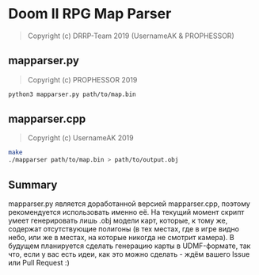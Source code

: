 # Doom II RPG Map Parser

> Copyright (c) DRRP-Team 2019 (UsernameAK & PROPHESSOR)

## mapparser.py

> Copyright (c) PROPHESSOR 2019

```sh
python3 mapparser.py path/to/map.bin
```

## mapparser.cpp

> Copyright (c) UsernameAK 2019

```sh
make
./mapparser path/to/map.bin > path/to/output.obj
```

## Summary

mapparser.py является доработанной версией mapparser.cpp, поэтому рекомендуется использовать именно её.
На текущий момент скрипт умеет генерировать лишь .obj модели карт, которые, к тому же, содержат отсутствующие полигоны (в тех местах, где в игре видно небо, или же в местах, на которые никогда не смотрит камера).
В будущем планируется сделать генерацию карты в UDMF-формате, так что, если у вас есть идеи, как это можно сделать - ждём вашего Issue или Pull Request :)
